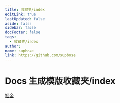 ```yaml
---
title: 收藏夹/index
editLink: true
lastUpdated: false
aside: false
sidebar: false
docFooter: false
tags:
  - 收藏夹/index
author:
name: supbose
link: https://github.com/supbose
---
```


# Docs 生成模版收藏夹/index

[掘金](https://juejin.cn/)

<imagesArticle :list="list"></imagesArticle>

<script lang="ts" setup>
import { ref, reactive } from 'vue'
const list = reactive([
    {
        img: 'http://www.masonjs.cn/columns/Html.png',
        text: '易软',
        url: '/pages/index'
    },
    {
        img: 'https://img.anfensi.com/upload/2021-11/20211151554522506.png',
        text: '掘金',
        url: 'https://juejin.cn/'
    }
    ,
    {
        img: '/images/logo1.png',
        text: '易软',
        url: '/pages/index'
    }
    ,
    {
        img: '/images/logo.png',
        text: '易软',
        url: '/pages/index'
    }
    ,
    {
        img: '/images/logo.png',
        text: '易软',
        url: '/pages/index'
    }

]

)

</script>
